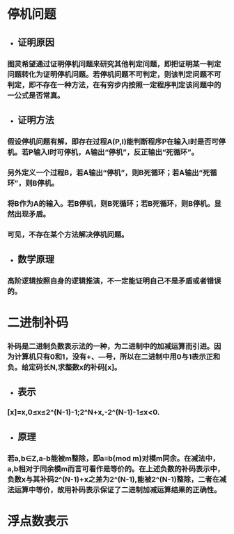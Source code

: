 # 停机问题
- ## 证明原因
### 图灵希望通过证明停机问题来研究其他判定问题，即把证明某一判定问题转化为证明停机问题。若停机问题不可判定，则该判定问题不可判定，即不存在一种方法，在有穷步内按照一定程序判定该问题中的一公式是否常真。
- ## 证明方法
### 假设停机问题有解，即存在过程A(P,I)能判断程序P在输入I时是否可停机。若P输入I时可停机，A输出“停机”，反正输出“死循环”。
### 另外定义一个过程B，若A输出“停机”，则B死循环；若A输出“死循环”，则B停机。
### 将B作为A的输入。若B停机，则B死循环；若B死循环，则B停机。显然出现矛盾。
### 可见，不存在某个方法解决停机问题。
- ## 数学原理
### 高阶逻辑按照自身的逻辑推演，不一定能证明自己不是矛盾或者错误的。
# 二进制补码
### 补码是二进制负数表示法的一种，为二进制中的加减运算而引进。因为计算机只有0和1，没有+、—号，所以在二进制中用0与1表示正和负。给定码长N,求整数x的补码[x]。
- ## 表示
### [x]=x,0≤x≤2^(N-1)-1;2^N+x,-2^(N-1)-1≤x<0.
- ## 原理
### 若a,b∈Z,a-b能被m整除，即a≡b(mod m)对模m同余。在减法中，a,b相对于同余模m而言可看作是等价的。在上述负数的补码表示中，负数x与其补码2^(N-1)+x之差为2^(N-1),能被2^(N-1)整除，二者在减法运算中等价，故用补码表示保证了二进制加减运算结果的正确性。
# 浮点数表示
